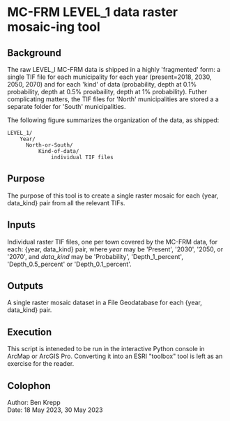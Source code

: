 # MC-FRM LEVEL_1 data raster mosaic-ing tool

## Background
The raw LEVEL_l MC-FRM data is shipped in a highly 'fragmented' form:
a single TIF file for each municipality for each year (present=2018,
2030, 2050, 2070) and for each 'kind' of data (probability, 
depth at 0.1% probability, depth at 0.5% proabaility, depth at 1% probability).
Futher complicating matters, the TIF files for 'North' municipalities are 
stored a a separate folder for 'South' municipalities.

The following figure summarizes the organization of the data, as shipped:
```
LEVEL_1/
    Year/
      North-or-South/
          Kind-of-data/
              individual TIF files
```

## Purpose
The purpose of this tool is to create a single raster mosaic for 
each \{year, data\_kind\} pair from all the relevant TIFs.

## Inputs
Individual raster TIF files, one per town covered by the MC-FRM data, for each:
\{year, data_kind\} pair, where _year_ may be 'Present', '2030', '2050, or '2070',
and _data\_kind_ may be 'Probability', 'Depth_1_percent', 'Depth_0.5_percent' or
'Depth_0.1_percent'.

## Outputs
A single raster mosaic dataset in a File Geodatabase for each \{year, data_kind\} pair.

## Execution
This script is inteneded to be run in the interactive Python console
in ArcMap or ArcGIS Pro. Converting it into an ESRI "toolbox" tool 
is left as an exercise for the reader.

## Colophon
Author: Ben Krepp  
Date: 18 May 2023, 30 May 2023
